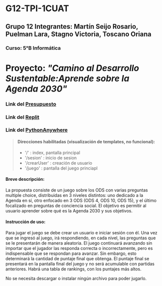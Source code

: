 # G12-TPI-1CUAT
## Grupo 12 Integrantes: Martín Seijo Rosario, Puelman Lara, Stagno Victoria, Toscano Oriana
### Curso: 5°B Informática

# Proyecto: *"Camino al Desarrollo Sustentable:Aprende sobre la Agenda 2030"*

###  Link del [Presupuesto](https://github.com/PioIX/G12-TPI-1CUAT/blob/preguntasODS/presupuesto.md?plain=1)

### Link del [Replit](https://replit.com/join/nghdssyaqy-lara-malenamale)

### Link del [PythonAnywhere](https://g12tpiods.pythonanywhere.com/)
> #### Direcciones habilitadas (visualización de templates, no funcional):
> - '/' : index, pantalla principal
> - '/sesion' : inicio de sesion
> - '/crearUser' : creación de usuario 
> - '/juego' : pantalla del juego princiapl

#### Breve descripción:
La propuesta consiste de un juego sobre los ODS con varias preguntas multiple choice, distribuidas en 3 niveles distintos: uno dedicado a la Agenda en sí, 
otro enfocado en 3 ODS (ODS 4, ODS 10, ODS 15), y el último focalizado en preguntas de conciencia social. El objetivo es permitir al usuario aprender sobre qué es 
la Agenda 2030 y sus objetivos.

#### Instrucción de uso:
Para jugar el juego se debe crear un usuario e iniciar sesión con él. Una vez que se ingresó al juego, irá respondiendo, en cada nivel, las preguntas que se le 
presentarán de manera aleatoria. El juego continuará avanzando sin importar que el jugador las responda correcta o incorrectamente, pero es indispensable que se respondan 
para avanzar. Sin embargo, esto determinará la cantidad de puntaje final que obtenga. 
El puntaje final se presentará en la pantalla final del juego y no será acumulable con partidas anteriores. Habrá una tabla de rankings, con los puntajes más altos.
  
No se necesita descargar o instalar ningún archivo para poder jugarlo.
